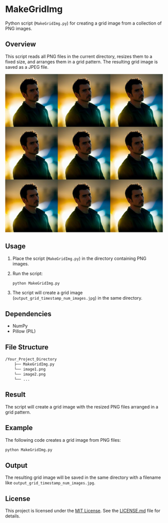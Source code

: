 # MakeGridImg

Python script (`MakeGridImg.py`) for creating a grid image from a collection of PNG images.

## Overview

This script reads all PNG files in the current directory, resizes them to a fixed size, and arranges them in a grid pattern. The resulting grid image is saved as a JPEG file.

![output_grid_20231224170944_9_images.jpg](output_grid_20231224170944_9_images.jpg)

## Usage

1. Place the script (`MakeGridImg.py`) in the directory containing PNG images.

2. Run the script:

   ```bash
   python MakeGridImg.py
   ```

3. The script will create a grid image (`output_grid_timestamp_num_images.jpg`) in the same directory.

## Dependencies

- NumPy
- Pillow (PIL)

## File Structure

```
/Your_Project_Directory
    ├── MakeGridImg.py
    └── image1.png
    └── image2.png
    └── ...
```

## Result

The script will create a grid image with the resized PNG files arranged in a grid pattern.

## Example

The following code creates a grid image from PNG files:

```python
python MakeGridImg.py
```

## Output

The resulting grid image will be saved in the same directory with a filename like `output_grid_timestamp_num_images.jpg`.

## License

This project is licensed under the [MIT License](LICENSE.md). See the [LICENSE.md](LICENSE.md) file for details.
